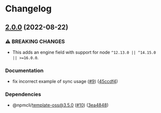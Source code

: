 # Changelog

## [2.0.0](https://github.com/npm/npm-bundled/compare/v1.1.2...v2.0.0) (2022-08-22)


### ⚠ BREAKING CHANGES

* This adds an engine field with support for node `^12.13.0 || ^14.15.0 || >=16.0.0`.

### Documentation

* fix incorrect example of sync usage ([#9](https://github.com/npm/npm-bundled/issues/9)) ([45ccdf4](https://github.com/npm/npm-bundled/commit/45ccdf4211e0552e3957fc6dd8134a6440a803c3))


### Dependencies

* @npmcli/template-oss@3.5.0 ([#10](https://github.com/npm/npm-bundled/issues/10)) ([3ea4848](https://github.com/npm/npm-bundled/commit/3ea48487c07992c9c589ee527423ef8e3e193a7c))

